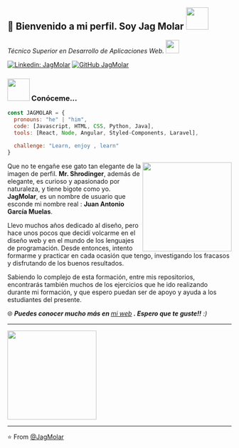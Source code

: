 ### <h2>👋 Bienvenido a mi perfil. Soy Jag Molar <img src="https://media.giphy.com/media/KzJkzjggfGN5Py6nkT/giphy.gif" width="50"></h2>

<p>
  <em>Técnico Superior en Desarrollo de Aplicaciones Web.
    <img src="https://media.giphy.com/media/gK6PMs5BOnLIE2QCtU/giphy.gif" width="30">
  </em>
</p>

[![Linkedin: JagMolar](https://img.shields.io/badge/-juanantoniogarciamuelas-blue?style=flat-square&logo=Linkedin&logoColor=white&link=https://www.linkedin.com/in/juanantoniogarciamuelas)](https://www.linkedin.com/in/juanantoniogarciamuelas)
[![GitHub JagMolar](https://img.shields.io/github/followers/JagMolar?label=follow&style=social)](https://github.com/JagMolar)


### <img src="https://media.giphy.com/media/eNA1tWKSfe3C4lyrTx/giphy.gif" width="50"> Conóceme...  

```javascript
const JAGMOLAR = {
  pronouns: "he" | "him",
  code: [Javascript, HTML, CSS, Python, Java],
  tools: [React, Node, Angular, Styled-Components, Laravel],
  
  challenge: "Learn, enjoy , learn"
}
```
<p align="left"><img src="https://repository-images.githubusercontent.com/288677863/24a25e00-e216-11ea-971b-b62dea14b560" width="200" align="right" />
  Que no te engañe ese gato tan elegante de la imagen de perfil. <b>Mr. Shrodinger</b>, además de elegante, es curioso y apasionado por naturaleza, y tiene bigote como yo. <b>JagMolar</b>, es un nombre de usuario que esconde mi nombre real : <b>Juan Antonio García Muelas</b>. 
</p> 
<p align="left">
  Llevo muchos años dedicado al diseño, pero hace unos pocos que decidí volcarme en el diseño web y en el mundo de los lenguajes de programación. Desde entonces, intento formarme y practicar en cada ocasión que tengo, investigando los fracasos y disfrutando de los buenos resultados. 
</p>
<p align="left">
Sabiendo lo complejo de esta formación, entre mis repositorios, encontrarás también muchos de los ejercicios que he ido realizando durante mi formación, y que espero puedan ser de apoyo y ayuda a los estudiantes del presente. 
</p>



🌐 <em><b>Puedes conocer mucho más en </b> <a href="https://juanantoniogarciamuelas.herokuapp.com/" target="blank">mi web</a> <b>. Espero que te guste!!</b> :)</em>

---

<img align='center' src="https://media.giphy.com/media/KzJkzjggfGN5Py6nkT/giphy.gif" width="200">

---

⭐️ From [@JagMolar](https://github.com/JagMolar)

<!-- **JagMolar/JagMolar** is a ✨ _special_ ✨ repository because its `README.md` (this file) appears on your GitHub profile.
